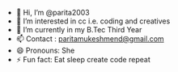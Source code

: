 - 👋 Hi, I’m @parita2003
- 👀 I’m interested in cc i.e. coding and creatives
- 🌱 I’m currently in my B.Tec Third Year
- 📫 Contact : paritamukeshmend@gmail.com 
- 😄 Pronouns: She
- ⚡ Fun fact: Eat sleep create code repeat

<!---
parita2003/parita2003 is a ✨ special ✨ repository because its `README.md` (this file) appears on your GitHub profile.
You can click the Preview link to take a look at your changes.
--->
